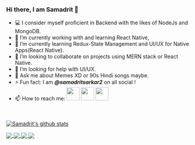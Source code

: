 ### Hi there, I am Samadrit 👋
- 💻 I consider myself proficient in Backend with the likes of NodeJs and MongoDB.
- 🔭 I’m currently working with and learning React Native,
- 🌱 I’m currently learning Redux-State Management and UI/UX for Native Apps(React Native).
- 👯 I’m looking to collaborate on projects using MERN stack or React Native.
- 🤔 I’m looking for help with UI/UX. 
- 💬 Ask me about Memes XD or 90s Hindi songs maybe.
- ⚡ Fun fact: I am ***@samadritsarkar2*** on all social !
- 📫 How to reach me: 
 [<img src="https://img.icons8.com/fluent/48/000000/instagram-new.png" width="35" height="35"/>](https://www.instagram.com/samadritsarkar2) [<img src="https://img.icons8.com/color/48/000000/linkedin.png" width="35" height="35"/>](https://www.linkedin.com/in/samadritsarkar2/) [<img src="https://img.icons8.com/color/48/000000/twitter.png" width="35" height="35"/>](https://twitter.com/samadritsarkar2)

<br>

[![Samadrit's github stats](https://github-readme-stats.vercel.app/api?username=samadritsarkar2&theme=react)](https://github.com/samadritsarkar2)

<a href="https://github.com/samadritsarkar2/spotifyDown">
  <img src="https://github-readme-stats.vercel.app/api/pin/?username=samadritsarkar2&repo=spotifyDown&theme=react" align="center" />
</a>

<a href="https://github.com/samadritsarkar2/bttv2">
  <img src="https://github-readme-stats.vercel.app/api/pin/?username=samadritsarkar2&repo=bttv2&theme=react" align="center" />
</a>

<a href="https://github.com/samadritsarkar2/sp-blog">
  <img src="https://github-readme-stats.vercel.app/api/pin/?username=samadritsarkar2&repo=sp-blog&theme=react" align="center" />
</a>

<a href="https://github.com/samadritsarkar2/thePerfectShot">
  <img src="https://github-readme-stats.vercel.app/api/pin/?username=samadritsarkar2&repo=thePerfectShot&theme=react" align="center" />
</a>


